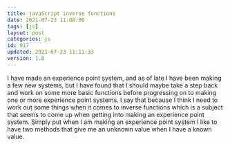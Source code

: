 ```yaml
---
title: javaScript inverse functions
date: 2021-07-23 11:08:00
tags: [js]
layout: post
categories: js
id: 917
updated: 2021-07-23 11:11:33
version: 1.0
---
```


I have made an experience point system, and as of late I have been making a few new systems, but I have found that I should maybe take a step back and work on some more basic functions before progressing on to making one or more experience point systems. I say that because I think I need to work out some things when it comes to inverse functions which is a subject that seems to come up when getting into making an experience point system. Simply put when I am making an experience point system I like to have two methods that give me an unknown value when I have a known value.

<!-- more -->
